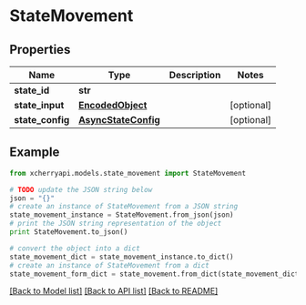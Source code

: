 # StateMovement


## Properties
Name | Type | Description | Notes
------------ | ------------- | ------------- | -------------
**state_id** | **str** |  | 
**state_input** | [**EncodedObject**](EncodedObject.md) |  | [optional] 
**state_config** | [**AsyncStateConfig**](AsyncStateConfig.md) |  | [optional] 

## Example

```python
from xcherryapi.models.state_movement import StateMovement

# TODO update the JSON string below
json = "{}"
# create an instance of StateMovement from a JSON string
state_movement_instance = StateMovement.from_json(json)
# print the JSON string representation of the object
print StateMovement.to_json()

# convert the object into a dict
state_movement_dict = state_movement_instance.to_dict()
# create an instance of StateMovement from a dict
state_movement_form_dict = state_movement.from_dict(state_movement_dict)
```
[[Back to Model list]](../README.md#documentation-for-models) [[Back to API list]](../README.md#documentation-for-api-endpoints) [[Back to README]](../README.md)



